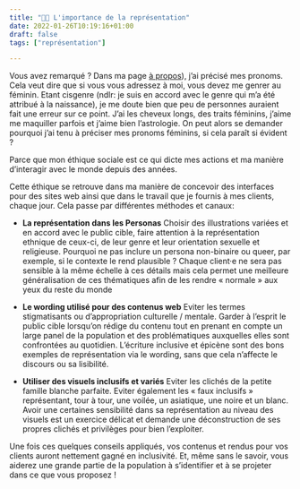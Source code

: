 ```yaml
---
title: "🏳️‍🌈 L'importance de la représentation"
date: 2022-01-26T10:19:16+01:00
draft: false
tags: ["représentation"]

---
```


Vous avez remarqué ? Dans ma page [à propos](https://loumloum.github.io/Hugo/a-propos/)), j’ai précisé mes pronoms. Cela veut dire que si vous vous adressez à moi, vous devez me genrer au féminin. Etant cisgenre (ndlr: je suis en accord avec le genre qui m’a été attribué à la naissance), je me doute bien que peu de personnes auraient fait une erreur sur ce point. J’ai les cheveux longs, des traits féminins, j’aime me maquiller parfois et j’aime bien l’astrologie. On peut alors se demander pourquoi j’ai tenu à préciser mes pronoms féminins, si cela paraît si évident ?

Parce que mon éthique sociale est ce qui dicte mes actions et ma manière d’interagir avec le monde depuis des années. 

Cette éthique se retrouve dans ma manière de concevoir des interfaces pour des sites web ainsi que dans le travail que je fournis à mes clients, chaque jour. Cela passe par différentes méthodes et canaux: 

* **La représentation dans les Personas**
Choisir des illustrations variées et en accord avec le public cible, faire attention à la représentation ethnique de ceux-ci, de leur genre et leur orientation sexuelle et religieuse. Pourquoi ne pas inclure un persona non-binaire ou queer, par exemple, si le contexte le rend plausible ? Chaque client·e ne sera pas sensible à la même échelle à ces détails mais cela permet une meilleure généralisation de ces thématiques afin de les rendre « normale » aux yeux du reste du monde

* **Le wording utilisé pour des contenus web**
Eviter les termes stigmatisants ou d’appropriation culturelle / mentale. Garder à l’esprit le public cible lorsqu’on rédige du contenu tout en prenant en compte un large panel de la population et des problématiques auxquelles elles sont confrontées au quotidien. L’écriture inclusive et épicène sont des bons exemples de représentation via le wording, sans que cela n’affecte le discours ou sa lisibilité.

* **Utiliser des visuels inclusifs et variés**
Eviter les clichés de la petite famille blanche parfaite. Eviter également les « faux inclusifs » représentant, tour à tour, une voilée, un asiatique, une noire et un blanc. Avoir une certaines sensibilité dans sa représentation au niveau des visuels est un exercice délicat  et demande une déconstruction de ses propres clichés et privilèges pour bien l’exploiter. 

Une fois ces quelques conseils appliqués, vos contenus et rendus pour vos clients auront nettement gagné en inclusivité. Et, même sans le savoir, vous aiderez une grande partie de la population à s’identifier et à se projeter dans ce que vous proposez !
